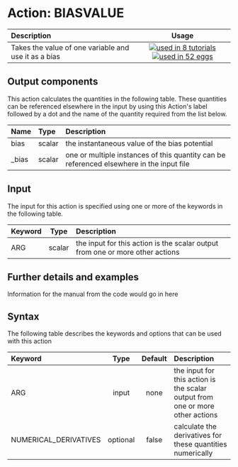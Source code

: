 # Action: BIASVALUE

| Description    | Usage |
|:--------|:--------:|
| Takes the value of one variable and use it as a bias | [![used in 8 tutorials](https://img.shields.io/badge/tutorials-8-green.svg)](https://www.plumed-tutorials.org/browse.html?search=BIASVALUE)[![used in 52 eggs](https://img.shields.io/badge/nest-52-green.svg)](https://www.plumed-nest.org/browse.html?search=BIASVALUE) | 

## Output components

This action calculates the quantities in the following table.  These quantities can be referenced elsewhere in the input by using this Action's label followed by a dot and the name of the quantity required from the list below.

| Name | Type | Description |
|:-------|:-----|:-------|
| bias | scalar | the instantaneous value of the bias potential | 
| _bias | scalar | one or multiple instances of this quantity can be referenced elsewhere in the input file | 


## Input

The input for this action is specified using one or more of the keywords in the following table.

| Keyword |  Type | Description |
|:--------|:------:|:-----------|
| ARG | scalar | the input for this action is the scalar output from one or more other actions |


## Further details and examples 
Information for the manual from the code would go in here 
## Syntax 
The following table describes the keywords and options that can be used with this action 

| Keyword | Type | Default | Description |
|:-------|:----:|:-------:|:-----------|
| ARG | input | none | the input for this action is the scalar output from one or more other actions |
| NUMERICAL_DERIVATIVES | optional | false |  calculate the derivatives for these quantities numerically |
